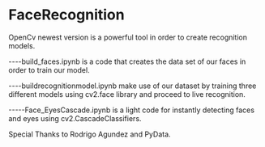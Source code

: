 # FaceRecognition
OpenCv newest version is a powerful tool in order to create recognition models.

----build_faces.ipynb is a code that creates the data set of our faces in order to train our model.

----buildrecognitionmodel.ipynb make use of our dataset by training three different models using cv2.face library and proceed to
live recognition.

-----Face_EyesCascade.ipynb is a light code for instantly detecting faces and eyes using cv2.CascadeClassifiers.

Special Thanks to Rodrigo Agundez and PyData.
